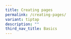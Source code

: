 ```yaml
---
title: Creating pages
permalink: /creating-pages/
variant: tiptap
description: ""
third_nav_title: Basics
---
```

